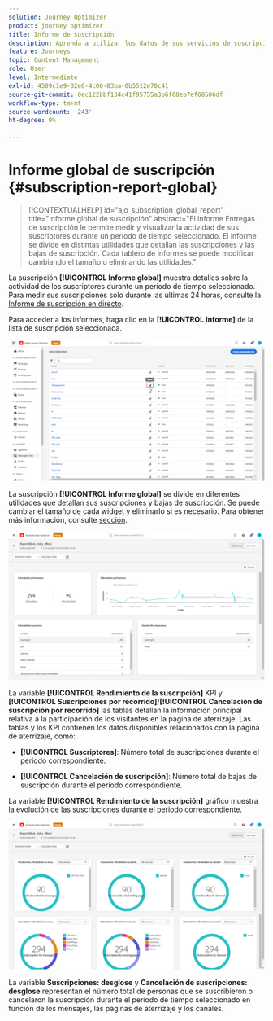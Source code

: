 ```yaml
---
solution: Journey Optimizer
product: journey optimizer
title: Informe de suscripción
description: Aprenda a utilizar los datos de sus servicios de suscripción con el informe global de suscripción
feature: Journeys
topic: Content Management
role: User
level: Intermediate
exl-id: 4509c1e9-02e6-4c00-83ba-0b5512e70c41
source-git-commit: 0ec122bbf134c41f95755a3b6f08eb7ef68506df
workflow-type: tm+mt
source-wordcount: '243'
ht-degree: 0%

---
```


# Informe global de suscripción {#subscription-report-global}

>[!CONTEXTUALHELP]
>id="ajo_subscription_global_report"
>title="Informe global de suscripción"
>abstract="El informe Entregas de suscripción le permite medir y visualizar la actividad de sus suscriptores durante un período de tiempo seleccionado. El informe se divide en distintas utilidades que detallan las suscripciones y las bajas de suscripción. Cada tablero de informes se puede modificar cambiando el tamaño o eliminando las utilidades."

La suscripción **[!UICONTROL Informe global]** muestra detalles sobre la actividad de los suscriptores durante un período de tiempo seleccionado. Para medir sus suscripciones solo durante las últimas 24 horas, consulte la [Informe de suscripción en directo](subscription-report-live.md).

Para acceder a los informes, haga clic en la **[!UICONTROL Informe]** de la lista de suscripción seleccionada.

![](assets/subscription_report_7.png)

La suscripción **[!UICONTROL Informe global]** se divide en diferentes utilidades que detallan sus suscripciones y bajas de suscripción. Se puede cambiar el tamaño de cada widget y eliminarlo si es necesario. Para obtener más información, consulte [sección](global-report.md).

![](assets/subscription_report_1.png)

La variable **[!UICONTROL Rendimiento de la suscripción]** KPI y **[!UICONTROL Suscripciones por recorrido]**/**[!UICONTROL Cancelación de suscripción por recorrido]** las tablas detallan la información principal relativa a la participación de los visitantes en la página de aterrizaje. Las tablas y los KPI contienen los datos disponibles relacionados con la página de aterrizaje, como:

* **[!UICONTROL Suscriptores]**: Número total de suscripciones durante el periodo correspondiente.

* **[!UICONTROL Cancelación de suscripción]**: Número total de bajas de suscripción durante el periodo correspondiente.

La variable **[!UICONTROL Rendimiento de la suscripción]** gráfico muestra la evolución de las suscripciones durante el periodo correspondiente.

![](assets/subscription_report_2.png)

La variable **Suscripciones: desglose** y **Cancelación de suscripciones: desglose** representan el número total de personas que se suscribieron o cancelaron la suscripción durante el período de tiempo seleccionado en función de los mensajes, las páginas de aterrizaje y los canales.
